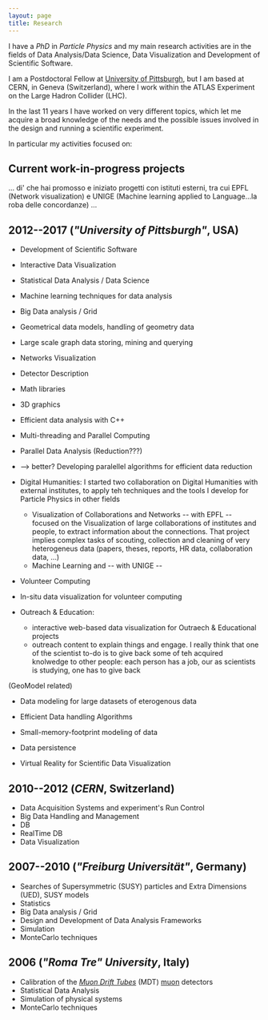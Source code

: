 ```yaml
---
layout: page
title: Research
---
```


I have a *PhD* in *Particle Physics* and my main research activities are in the fields of
Data Analysis/Data Science, Data Visualization and Development of Scientific Software.

I am a Postdoctoral Fellow at [University of Pittsburgh](http://www.physicsandastronomy.pitt.edu/people/riccardo-maria-bianchi), but I am based at CERN, in Geneva (Switzerland), where I work within the ATLAS Experiment on the Large Hadron Collider (LHC).

In the last 11 years I have worked on very different topics, which let me acquire a broad knowledge of the needs and the possible issues involved in the design and running a scientific experiment.

In particular my activities focused on:

## Current work-in-progress projects

...
di' che hai promosso e iniziato progetti con istituti esterni, tra cui EPFL (Network visualization) e UNIGE (Machine learning applied to Language...la roba delle concordanze)
...



## 2012--2017 (*"University of Pittsburgh"*, USA)

* Development of Scientific Software
* Interactive Data Visualization
* Statistical Data Analysis / Data Science
* Machine learning techniques for data analysis
* Big Data analysis / Grid
* Geometrical data models, handling of geometry data
* Large scale graph data storing, mining and querying
* Networks Visualization
* Detector Description
* Math libraries
* 3D graphics

* Efficient data analysis with C++
* Multi-threading and Parallel Computing

* Parallel Data Analysis (Reduction???)
* --> better? Developing paralellel algorithms for efficient data reduction


* Digital Humanities: I started two collaboration on Digital Humanities with external institutes, to apply teh techniques and the tools I develop for Particle Physics in other fields
  * Visualization of Collaborations and Networks -- with EPFL -- focused on the Visualization of large collaborations of institutes and people, to extract information about the connections. That project implies complex tasks of scouting, collection and cleaning of very heterogeneus data (papers, theses, reports, HR data, collaboration data, ...)
  * Machine Learning and -- with UNIGE --



* Volunteer Computing
* In-situ data visualization for volunteer computing
* Outreach & Education:
  * interactive web-based data visualization  for Outraech & Educational projects
  * outreach content to explain things and engage. I really think that one of the scientist to-do is to give back some of teh acquired knolwedge to other people: each person has a job, our as scientists is studying, one has to give back


(GeoModel related)
* Data modeling for large datasets of eterogenous data
* Efficient Data handling Algorithms
* Small-memory-footprint modeling of data
* Data persistence

* Virtual Reality for Scientific Data Visualization


## 2010--2012 (*CERN*, Switzerland)

* Data Acquisition Systems and experiment's Run Control
* Big Data Handling and Management
* DB
* RealTime DB
* Data Visualization


## 2007--2010 (*"Freiburg Universität"*, Germany)

* Searches of Supersymmetric (SUSY) particles and Extra Dimensions (UED), SUSY models
* Statistics
* Big Data analysis / Grid
* Design and Development of Data Analysis Frameworks
* Simulation
* MonteCarlo techniques


## 2006 (*"Roma Tre" University*, Italy)

* Calibration of the [*Muon Drift Tubes*](http://dx.doi.org/10.1016/j.nima.2008.09.031) (MDT) [muon](https://en.wikipedia.org/wiki/Muon) detectors
* Statistical Data Analysis
* Simulation of physical systems
* MonteCarlo techniques

